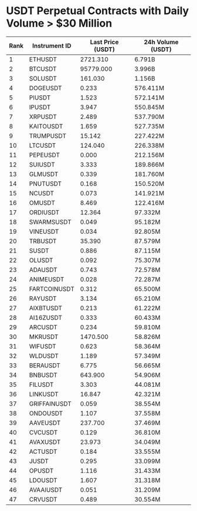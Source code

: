 # USDT Perpetual Contracts with Daily Volume > $30 Million

| Rank | Instrument ID | Last Price (USDT) | 24h Volume (USDT) |
|------|---------------|-------------------|-------------------|
| 1 | ETHUSDT | 2721.310 | 6.791B |
| 2 | BTCUSDT | 95779.000 | 3.996B |
| 3 | SOLUSDT | 161.030 | 1.156B |
| 4 | DOGEUSDT | 0.233 | 576.411M |
| 5 | PIUSDT | 1.523 | 572.141M |
| 6 | IPUSDT | 3.947 | 550.845M |
| 7 | XRPUSDT | 2.489 | 537.790M |
| 8 | KAITOUSDT | 1.659 | 527.735M |
| 9 | TRUMPUSDT | 15.142 | 227.422M |
| 10 | LTCUSDT | 124.040 | 226.338M |
| 11 | PEPEUSDT | 0.000 | 212.156M |
| 12 | SUIUSDT | 3.333 | 189.866M |
| 13 | GLMUSDT | 0.339 | 181.760M |
| 14 | PNUTUSDT | 0.168 | 150.520M |
| 15 | NCUSDT | 0.073 | 141.921M |
| 16 | OMUSDT | 8.469 | 122.416M |
| 17 | ORDIUSDT | 12.364 | 97.332M |
| 18 | SWARMSUSDT | 0.049 | 95.182M |
| 19 | VINEUSDT | 0.034 | 92.805M |
| 20 | TRBUSDT | 35.390 | 87.579M |
| 21 | SUSDT | 0.886 | 87.115M |
| 22 | OLUSDT | 0.092 | 75.307M |
| 23 | ADAUSDT | 0.743 | 72.578M |
| 24 | ANIMEUSDT | 0.028 | 72.287M |
| 25 | FARTCOINUSDT | 0.312 | 65.500M |
| 26 | RAYUSDT | 3.134 | 65.210M |
| 27 | AIXBTUSDT | 0.213 | 61.222M |
| 28 | AI16ZUSDT | 0.333 | 60.433M |
| 29 | ARCUSDT | 0.234 | 59.810M |
| 30 | MKRUSDT | 1470.500 | 58.826M |
| 31 | WIFUSDT | 0.623 | 58.364M |
| 32 | WLDUSDT | 1.189 | 57.349M |
| 33 | BERAUSDT | 6.775 | 56.665M |
| 34 | BNBUSDT | 643.900 | 54.906M |
| 35 | FILUSDT | 3.303 | 44.081M |
| 36 | LINKUSDT | 16.847 | 42.321M |
| 37 | GRIFFAINUSDT | 0.059 | 38.554M |
| 38 | ONDOUSDT | 1.107 | 37.558M |
| 39 | AAVEUSDT | 237.700 | 37.469M |
| 40 | CVCUSDT | 0.129 | 36.810M |
| 41 | AVAXUSDT | 23.973 | 34.049M |
| 42 | ACTUSDT | 0.184 | 33.555M |
| 43 | JUSDT | 0.295 | 33.099M |
| 44 | OPUSDT | 1.116 | 31.433M |
| 45 | LDOUSDT | 1.607 | 31.318M |
| 46 | AVAAIUSDT | 0.051 | 31.209M |
| 47 | CRVUSDT | 0.489 | 30.554M |

